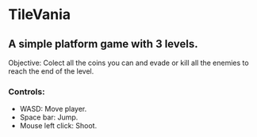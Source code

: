 # TileVania
## A simple platform game with 3 levels.
Objective: Colect all the coins you can and evade or kill all the enemies to reach the end of the level.

### Controls:
- WASD: Move player.
- Space bar: Jump.
- Mouse left click: Shoot.
